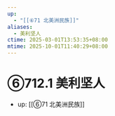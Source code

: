 ```yaml
---
up:
  - "[[⑥71 北美洲民族]]"
aliases:
  - 美利坚人
ctime: 2025-03-01T13:53:35+08:00
mtime: 2025-10-01T11:40:29+08:00
---
```


# ⑥712.1 美利坚人

- up: [[⑥71 北美洲民族]]
